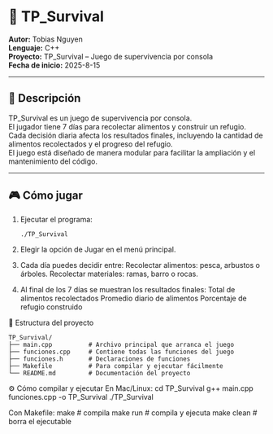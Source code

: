 # 🏹 TP_Survival

**Autor:** Tobias Nguyen  
**Lenguaje:** C++  
**Proyecto:** TP_Survival – Juego de supervivencia por consola  
**Fecha de inicio:** 2025-8-15  

---

## 📖 Descripción

TP_Survival es un juego de supervivencia por consola.  
El jugador tiene 7 días para recolectar alimentos y construir un refugio. Cada decisión diaria afecta los resultados finales, incluyendo la cantidad de alimentos recolectados y el progreso del refugio.  
El juego está diseñado de manera modular para facilitar la ampliación y el mantenimiento del código.

---

## 🎮 Cómo jugar

1. Ejecutar el programa:
   ```bash
   ./TP_Survival

2. Elegir la opción de Jugar en el menú principal.

3. Cada día puedes decidir entre:
    Recolectar alimentos: pesca, arbustos o árboles.
    Recolectar materiales: ramas, barro o rocas. 
4. Al final de los 7 días se muestran los resultados finales:
    Total de alimentos recolectados
    Promedio diario de alimentos
    Porcentaje de refugio construido

🧩 Estructura del proyecto

    TP_Survival/
    ├── main.cpp          # Archivo principal que arranca el juego
    ├── funciones.cpp     # Contiene todas las funciones del juego
    ├── funciones.h       # Declaraciones de funciones
    ├── Makefile          # Para compilar y ejecutar fácilmente
    └── README.md         # Documentación del proyecto

⚙️ Cómo compilar y ejecutar
En Mac/Linux:
    cd TP_Survival
    g++ main.cpp funciones.cpp -o TP_Survival
    ./TP_Survival

Con Makefile:
    make        # compila
    make run    # compila y ejecuta
    make clean  # borra el ejecutable

